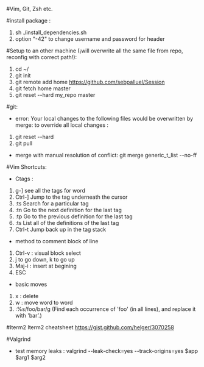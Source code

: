 #Vim, Git, Zsh etc.

#install package :
1.	sh ./install_dependencies.sh
2.	option "-42" to change username and password for header

#Setup to an other machine (¡will overwrite all the same file from repo, reconfig with correct path!):
1.	cd ~/
2.	git init
3.	git remote add home https://github.com/sebpalluel/Session
4.	git fetch home master
5.	git reset --hard my_repo master

#git:
-	error: Your local changes to the following files would be overwritten by merge:
to override all local changes :
1.	git reset --hard
2.	git pull
-	merge with manual resolution of conflict:
git merge generic_t_list --no-ff

#Vim Shortcuts:
-	Ctags :
1.	g-] see all the tags for word
2.	Ctrl-]	Jump to the tag underneath the cursor
3.	:ts <tag> <RET>	Search for a particular tag
4.	:tn	Go to the next definition for the last tag
5.	:tp	Go to the previous definition for the last tag
6.	:ts	List all of the definitions of the last tag
7.	Ctrl-t	Jump back up in the tag stack

-	method to comment block of line
1.	Ctrl-v : visual block select
2.	j to go down, k to go up
3.	Maj-i : insert at begining
4.	ESC

-	basic moves
1.	x : delete
2.	w : move word to word
3.	:%s/foo/bar/g (Find each occurrence of 'foo' (in all lines), and replace it with 'bar’.)

#Iterm2
Iterm2 cheatsheet https://gist.github.com/helger/3070258

#Valgrind
-	test memory leaks :
valgrind --leak-check=yes --track-origins=yes $app $arg1 $arg2
